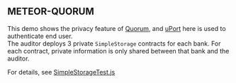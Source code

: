 ## METEOR-QUORUM
This demo shows the privacy feature of [Quorum](https://github.com/jpmorganchase/quorum), and [uPort](http://uport.me/) here is used to authenticate end user.  
The auditor deploys 3 private `SimpleStorage` contracts for each bank. For each contract, private information is only shared between that bank and the auditor.  

For details, see [SimpleStorageTest.js](./imports/contracts/SimpleStorageTest.js)
